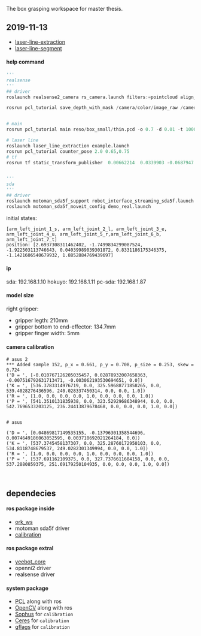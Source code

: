 The box grasping workspace for master thesis.

## 2019-11-13

- [laser-line-extraction](https://github.com/kam3k/laser_line_extraction)
- [laser-line-segment](https://github.com/ghm0819/laser-line-segment)

#### help command

```python
'''
realsense
'''
## driver
roslaunch realsense2_camera rs_camera.launch filters:=pointcloud align_depth:=true

rosrun pcl_tutorial save_depth_with_mask /camera/color/image_raw /camera/depth/image_rect_raw imgs


# main
rosrun pcl_tutorial main reso/box_small/thin.pcd -o 0.7 -d 0.01 -t 1000 -n 100 -it 100

# laser line
roslaunch laser_line_extraction example.launch
rosrun pcl_tutorial counter_pose 2.0 0.65,0.75
# tf
rosrun tf static_transform_publisher  0.00662214  0.0339903 -0.0687947  0.919409 -0.392716 0.0021969 0.0213767 arm_left_link_7_t camera_rgb_optical_frame 100


'''
sda
'''
## driver
roslaunch motoman_sda5f_support robot_interface_streaming_sda5f.launch 
roslaunch motoman_sda5f_moveit_config demo_real.launch 

```

initial states:

    [arm_left_joint_1_s, arm_left_joint_2_l, arm_left_joint_3_e, arm_left_joint_4_u, arm_left_joint_5_r,arm_left_joint_6_b, arm_left_joint_7_t]
    position: [2.6937308311462402, -1.7499834299087524, -1.922503113746643, 0.04039989039301872, 0.8331186175346375, -1.1421606540679932, 1.8852884769439697]

#### ip

sda: 192.168.1.10
hokuyo: 192.168.1.11
pc-sda: 192.168.1.87

#### model size

right gripper: 
- gripper legth: 210mm
- gripper bottom to end-effector: 134.7mm
- gripper finger width: 5mm 

#### camera calibration

```
# asus 2
*** Added sample 152, p_x = 0.661, p_y = 0.708, p_size = 0.253, skew = 0.724
('D = ', [-0.010767126205035457, 0.02878932007658363, -0.007516792631713471, -0.003062193530694651, 0.0])
('K = ', [536.3783314976719, 0.0, 325.59688771858265, 0.0, 539.4028276436596, 240.028337450314, 0.0, 0.0, 1.0])
('R = ', [1.0, 0.0, 0.0, 0.0, 1.0, 0.0, 0.0, 0.0, 1.0])
('P = ', [541.3510131835938, 0.0, 323.52929686348944, 0.0, 0.0, 542.7696533203125, 236.24413879678468, 0.0, 0.0, 0.0, 1.0, 0.0])


# asus

('D = ', [0.04869817149535155, -0.13796301358544696, 0.0074649186063052595, 0.003718692021264184, 0.0])
('K = ', [537.3745458137307, 0.0, 325.28760172950103, 0.0, 534.8118748679537, 249.0282301349994, 0.0, 0.0, 1.0])
('R = ', [1.0, 0.0, 0.0, 0.0, 1.0, 0.0, 0.0, 0.0, 1.0])
('P = ', [537.691162109375, 0.0, 327.7376611684158, 0.0, 0.0, 537.2880859375, 251.69179250104935, 0.0, 0.0, 0.0, 1.0, 0.0])



```

## dependecies

#### ros package inside

- [ork_ws]()
- motoman sda5f driver
- [calibration](https://github.com/lixiny/Handeye-Calibration-ROS)

#### ros package extral

- [yeebot_core](https://github.com/YeeKal/yeebot)
- openni2 driver
- realsense driver

#### system package

- [PCL]() along with ros
- [OpenCV]() along with ros
- [Sophus](https://github.com/stonier/sophus) for `calibration`
- [Ceres](http://ceres-solver.org/) for `calibration`
- [gflags](https://github.com/gflags/gflags) for `calibration`


